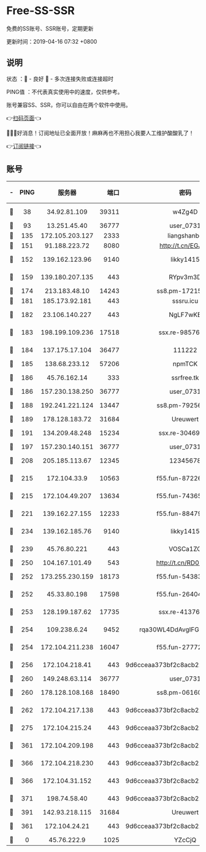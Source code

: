 # Free-SS-SSR

免费的SS账号、SSR账号，定期更新

更新时间：2019-04-16 07:32 +0800

## 说明

状态     ：🙂 - 良好 🙁 - 多次连接失败或连接超时

PING值   ：不代表真实使用中的速度，仅供参考。

账号兼容SS、SSR，你可以自由在两个软件中使用。

👉[扫码页面](https://liesauer.github.io/Free-SS-SSR/)👈

🎉🎉🎉好消息！订阅地址已全面开放！麻麻再也不用担心我要人工维护酸酸乳了！

👉[订阅链接](https://www.liesauer.net/yogurt/subscribe?ACCESS_TOKEN=DAYxR3mMaZAsaqUb)👈

## 账号

|-|PING|服务器|端口|密码|加密方式|区域|
|:----:|:----:|:-----:|-----:|:----:|:----:|:----:|
|🙂|38|34.92.81.109|39311|w4Zg4D|chacha20-ietf|US|
|🙂|93|13.251.45.40|36777|user_0731|chacha20|SG|
|🙂|135|172.105.203.127|2333|liangshanbo|chacha20|JP|
|🙂|151|91.188.223.72|8080|http://t.cn/EGJIyrl|rc4-md5|RU|
|🙂|152|139.162.123.96|9140|likky1415|aes-256-cfb|JP|
|🙂|159|139.180.207.135|443|RYpv3m3D|aes-256-cfb|JP|
|🙂|174|213.183.48.10|14243|ss8.pm-17215433|rc4-md5|RU|
|🙂|181|185.173.92.181|443|sssru.icu|rc4-md5|RU|
|🙂|182|23.106.140.227|443|NgLF7wKB|aes-256-cfb|US|
|🙂|183|198.199.109.236|17518|ssx.re-98576674|aes-256-cfb|US|
|🙂|184|137.175.17.104|36477|111222|aes-256-cfb|US|
|🙂|185|138.68.233.12|57206|npmTCK|rc4-md5|US|
|🙂|186|45.76.162.14|333|ssrfree.tk|aes-256-cfb|SG|
|🙂|186|157.230.138.250|36777|user_0731|chacha20|US|
|🙂|188|192.241.221.124|13447|ss8.pm-79256086|aes-256-cfb|US|
|🙂|189|178.128.183.72|31684|Ureuwert|chacha20|US|
|🙂|191|134.209.48.248|15234|ssx.re-30469029|aes-256-cfb|US|
|🙂|197|157.230.140.151|36777|user_0731|chacha20|US|
|🙂|208|205.185.113.67|12345|12345678|aes-256-cfb|US|
|🙂|215|172.104.33.9|10563|f55.fun-87226397|aes-256-cfb|SG|
|🙂|215|172.104.49.207|13634|f55.fun-74365976|aes-256-cfb|SG|
|🙂|221|139.162.27.155|12233|f55.fun-88479608|aes-256-cfb|SG|
|🙂|234|139.162.185.76|9140|likky1415|aes-256-cfb|DE|
|🙂|239|45.76.80.221|443|VOSCa1ZG|aes-256-cfb|DE|
|🙂|250|104.167.101.49|543|http://t.cn/RD0D7sx|rc4-md5|CA|
|🙂|252|173.255.230.159|18173|f55.fun-54383530|aes-256-cfb|US|
|🙂|252|45.33.80.198|17598|f55.fun-26404529|aes-256-cfb|US|
|🙂|253|128.199.187.62|17735|ssx.re-41376346|aes-256-cfb|SG|
|🙂|254|109.238.6.24|9452|rqa30WL4DdAvgIFG6Fs3znzTa|aes-256-cfb|FR|
|🙂|254|172.104.211.238|16047|f55.fun-27772801|aes-256-cfb|US|
|🙂|256|172.104.218.41|443|9d6cceaa373bf2c8acb22e60b6a58be6|aes-256-cfb|US|
|🙂|260|149.248.63.114|36777|user_0731|chacha20|CA|
|🙂|260|178.128.108.168|18490|ss8.pm-06160004|aes-256-cfb|SG|
|🙂|262|172.104.217.138|443|9d6cceaa373bf2c8acb22e60b6a58be6|aes-256-cfb|US|
|🙂|275|172.104.215.24|443|9d6cceaa373bf2c8acb22e60b6a58be6|aes-256-cfb|US|
|🙂|361|172.104.209.198|443|9d6cceaa373bf2c8acb22e60b6a58be6|aes-256-cfb|US|
|🙂|366|172.104.218.230|443|9d6cceaa373bf2c8acb22e60b6a58be6|aes-256-cfb|US|
|🙂|366|172.104.31.152|443|9d6cceaa373bf2c8acb22e60b6a58be6|aes-256-cfb|US|
|🙂|371|198.74.58.40|443|9d6cceaa373bf2c8acb22e60b6a58be6|aes-256-cfb|US|
|🙂|391|142.93.218.115|31684|Ureuwert|chacha20|IN|
|🙂|361|172.104.24.21|443|9d6cceaa373bf2c8acb22e60b6a58be6|aes-256-cfb|US|
|🙁|0|45.76.222.9|1025|YZcCjQ|rc4-md5|JP|
